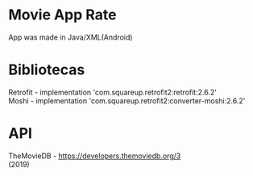 # Movie App Rate

App was made in Java/XML(Android)<br>
# Bibliotecas
Retrofit - implementation 'com.squareup.retrofit2:retrofit:2.6.2'<br>
Moshi - implementation 'com.squareup.retrofit2:converter-moshi:2.6.2'
# API 
TheMovieDB - https://developers.themoviedb.org/3<br>
(2019)
